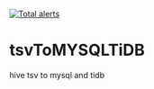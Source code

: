 [![Total alerts](https://img.shields.io/lgtm/alerts/g/shopee-jin/tsvToMYSQLTiDB.svg?logo=lgtm&logoWidth=18)](https://lgtm.com/projects/g/shopee-jin/tsvToMYSQLTiDB/alerts/)

# tsvToMYSQLTiDB
hive tsv to mysql and tidb
